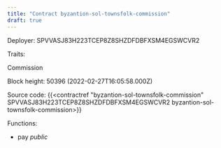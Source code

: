 ```yaml
---
title: "Contract byzantion-sol-townsfolk-commission"
draft: true
---
```

Deployer: SPVVASJ83H223TCEP8Z8SHZDFDBFXSM4EGSWCVR2

Traits:
 
Commission


Block height: 50396 (2022-02-27T16:05:58.000Z)

Source code: {{<contractref "byzantion-sol-townsfolk-commission" SPVVASJ83H223TCEP8Z8SHZDFDBFXSM4EGSWCVR2 byzantion-sol-townsfolk-commission>}}

Functions:

* pay _public_
